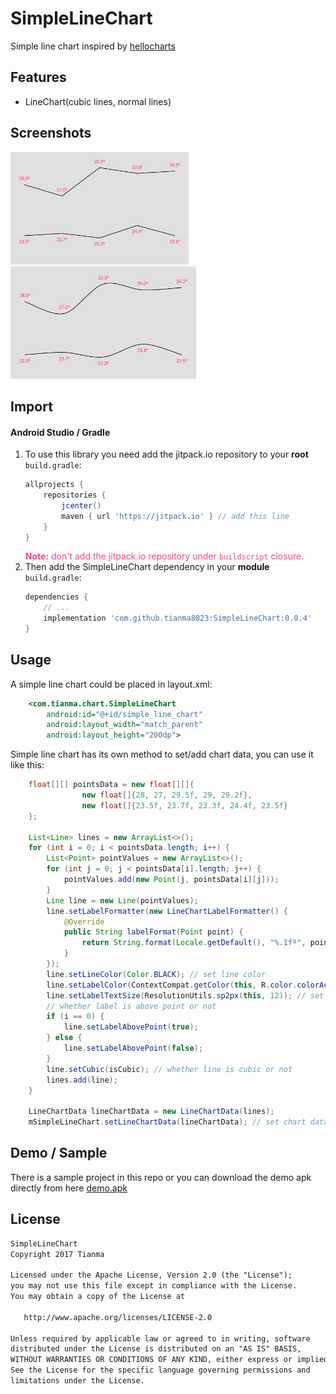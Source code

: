# SimpleLineChart
Simple line chart inspired by [hellocharts](https://github.com/lecho/hellocharts-android)

## Features
- LineChart(cubic lines, normal lines)

## Screenshots
<img src="/ss/ss_linechart.jpeg" height="180"/>
<img src="/ss/ss_linechart_cubic.jpeg" height="180"/>


## Import
#### Android Studio / Gradle
1. To use this library you need add the jitpack.io repository to your **root** `build.gradle`:
    ```Groovy
    allprojects {
        repositories {
            jcenter()
            maven { url 'https://jitpack.io' } // add this line
        }
    }
    ```
    <font color='#FF4081'>**Note:** don't add the jitpack.io repository under `buildscript` closure.</font> 
2. Then add the SimpleLineChart dependency in your **module** `build.gradle`:
    ```Groovy
    dependencies {
        // ...
        implementation 'com.github.tianma8023:SimpleLineChart:0.0.4' 
    }
    ```

## Usage
A simple line chart could be placed in layout.xml:
```xml
    <com.tianma.chart.SimpleLineChart
        android:id="@+id/simple_line_chart"
        android:layout_width="match_parent"
        android:layout_height="200dp">
```

Simple line chart has its own method to set/add chart data, you can use it like this:
```java
    float[][] pointsData = new float[][]{
                new float[]{28, 27, 29.5f, 29, 29.2f},
                new float[]{23.5f, 23.7f, 23.3f, 24.4f, 23.5f}
    };

    List<Line> lines = new ArrayList<>();
    for (int i = 0; i < pointsData.length; i++) {
        List<Point> pointValues = new ArrayList<>();
        for (int j = 0; j < pointsData[i].length; j++) {
            pointValues.add(new Point(j, pointsData[i][j]));
        }
        Line line = new Line(pointValues);
        line.setLabelFormatter(new LineChartLabelFormatter() {
            @Override
            public String labelFormat(Point point) {
                return String.format(Locale.getDefault(), "%.1fº", point.getY());
            }
        });
        line.setLineColor(Color.BLACK); // set line color
        line.setLabelColor(ContextCompat.getColor(this, R.color.colorAccent)); // set label color
        line.setLabelTextSize(ResolutionUtils.sp2px(this, 12)); // set label text size
        // whether label is above point or not
        if (i == 0) {
            line.setLabelAbovePoint(true);
        } else {
            line.setLabelAbovePoint(false);
        }
        line.setCubic(isCubic); // whether line is cubic or not
        lines.add(line); 
    }

    LineChartData lineChartData = new LineChartData(lines);
    mSimpleLineChart.setLineChartData(lineChartData); // set chart data
```
## Demo / Sample

There is a sample project in this repo or you can download the demo apk directly from here [demo.apk](/demo/demo.apk)

## License
```txt
SimpleLineChart	
Copyright 2017 Tianma

Licensed under the Apache License, Version 2.0 (the "License");
you may not use this file except in compliance with the License.
You may obtain a copy of the License at

   http://www.apache.org/licenses/LICENSE-2.0

Unless required by applicable law or agreed to in writing, software
distributed under the License is distributed on an "AS IS" BASIS,
WITHOUT WARRANTIES OR CONDITIONS OF ANY KIND, either express or implied.
See the License for the specific language governing permissions and
limitations under the License.
```